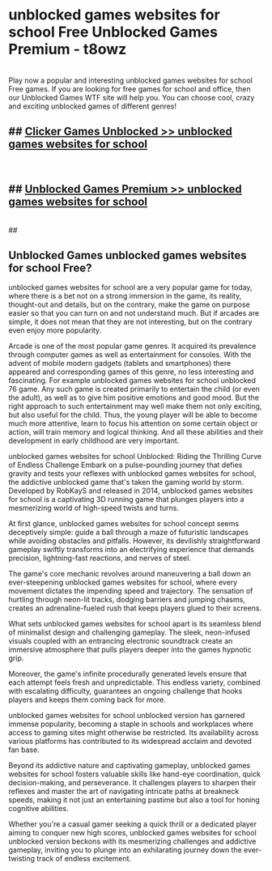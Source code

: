 # unblocked games websites for school Free Unblocked Games Premium - t8owz <br>
<br>
Play now a popular and interesting unblocked games websites for school Free games. If you are looking for free games for school and office, then our Unblocked Games WTF site will help you. You can choose cool, crazy and exciting unblocked games of different genres!


## ##  [Clicker Games Unblocked >> unblocked games websites for school](http://freeplayer.one?title=unblocked_games_websites_for_school&ref=M1)
  <br>

##  ## [Unblocked Games Premium >> unblocked games websites for school](http://freeplayer.one?title=unblocked_games_websites_for_school&ref=M1)
  <br>
  ##



## Unblocked Games unblocked games websites for school Free?

unblocked games websites for school are a very popular game for today, where there is a bet not on a strong immersion in the game, its reality, thought-out and details, but on the contrary, make the game on purpose easier so that you can turn on and not understand much. But if arcades are simple, it does not mean that they are not interesting, but on the contrary even enjoy more popularity.

Arcade is one of the most popular game genres. It acquired its prevalence through computer games as well as entertainment for consoles. With the advent of mobile modern gadgets (tablets and smartphones) there appeared and corresponding games of this genre, no less interesting and fascinating. For example unblocked games websites for school unblocked 76 game. Any such game is created primarily to entertain the child (or even the adult), as well as to give him positive emotions and good mood. But the right approach to such entertainment may well make them not only exciting, but also useful for the child. Thus, the young player will be able to become much more attentive, learn to focus his attention on some certain object or action, will train memory and logical thinking. And all these abilities and their development in early childhood are very important.

unblocked games websites for school Unblocked: Riding the Thrilling Curve of Endless Challenge
Embark on a pulse-pounding journey that defies gravity and tests your reflexes with unblocked games websites for school, the addictive unblocked game that's taken the gaming world by storm. Developed by RobKayS and released in 2014, unblocked games websites for school is a captivating 3D running game that plunges players into a mesmerizing world of high-speed twists and turns.

At first glance, unblocked games websites for school concept seems deceptively simple: guide a ball through a maze of futuristic landscapes while avoiding obstacles and pitfalls. However, its devilishly straightforward gameplay swiftly transforms into an electrifying experience that demands precision, lightning-fast reactions, and nerves of steel.

The game's core mechanic revolves around maneuvering a ball down an ever-steepening unblocked games websites for school, where every movement dictates the impending speed and trajectory. The sensation of hurtling through neon-lit tracks, dodging barriers and jumping chasms, creates an adrenaline-fueled rush that keeps players glued to their screens.

What sets unblocked games websites for school apart is its seamless blend of minimalist design and challenging gameplay. The sleek, neon-infused visuals coupled with an entrancing electronic soundtrack create an immersive atmosphere that pulls players deeper into the games hypnotic grip.

Moreover, the game's infinite procedurally generated levels ensure that each attempt feels fresh and unpredictable. This endless variety, combined with escalating difficulty, guarantees an ongoing challenge that hooks players and keeps them coming back for more.

unblocked games websites for school unblocked version has garnered immense popularity, becoming a staple in schools and workplaces where access to gaming sites might otherwise be restricted. Its availability across various platforms has contributed to its widespread acclaim and devoted fan base.

Beyond its addictive nature and captivating gameplay, unblocked games websites for school fosters valuable skills like hand-eye coordination, quick decision-making, and perseverance. It challenges players to sharpen their reflexes and master the art of navigating intricate paths at breakneck speeds, making it not just an entertaining pastime but also a tool for honing cognitive abilities.

Whether you're a casual gamer seeking a quick thrill or a dedicated player aiming to conquer new high scores, unblocked games websites for school unblocked version beckons with its mesmerizing challenges and addictive gameplay, inviting you to plunge into an exhilarating journey down the ever-twisting track of endless excitement.